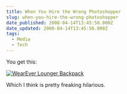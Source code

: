 ```yaml
---
title: When You Hire the Wrong Photoshopper
slug: when-you-hire-the-wrong-photoshopper
date_published: 2008-04-14T13:45:50.000Z
date_updated: 2008-04-14T13:45:50.000Z
tags:
  - Media
  - Tech
---
```


You get this:

[![WearEver Lounger Backpack](http://ecx.images-amazon.com/images/I/417TGNC7FBL._SS400_.jpg)](http://www.amazon.com/dp/B000ETL5U6/ref=nosim/?tag=web2list-20)

Which I think is pretty freaking hilarious.
